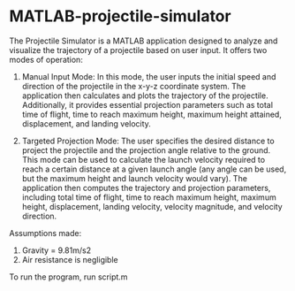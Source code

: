# MATLAB-projectile-simulator
The Projectile Simulator is a MATLAB application designed to analyze and visualize the trajectory of a projectile based on user input.
It offers two modes of operation: 

1. Manual Input Mode:
In this mode, the user inputs the initial speed and direction of the projectile in 
the x-y-z coordinate system. The application then calculates and plots the trajectory of the projectile. 
Additionally, it provides essential projection parameters such as total time of flight, time to reach 
maximum height, maximum height attained, displacement, and landing velocity.

2. Targeted Projection Mode:
The user specifies the desired distance to project the projectile and the 
projection angle relative to the ground. This mode can be used to calculate the launch velocity 
required to reach a certain distance at a given launch angle (any angle can be used, but the maximum 
height and launch velocity would vary). The application then computes the trajectory and projection 
parameters, including total time of flight, time to reach maximum height, maximum height, 
displacement, landing velocity, velocity magnitude, and velocity direction.

Assumptions made: 
1. Gravity = 9.81m/s2 
2. Air resistance is negligible  

To run the program, run script.m
